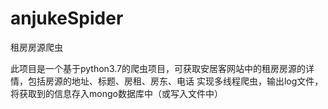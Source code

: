 # anjukeSpider
租房房源爬虫

此项目是一个基于python3.7的爬虫项目，可获取安居客网站中的租房房源的详情，包括房源的地址、标题、房租、房东、电话
实现多线程爬虫，输出log文件，将获取到的信息存入mongo数据库中（或写入文件中）
